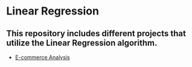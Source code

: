 # Linear Regression

## This repository includes different projects that utilize the Linear Regression algorithm.
* [E-commerce Analysis](https://github.com/pdancel/LinearRegression/tree/master/Ecommerce%20Data)
